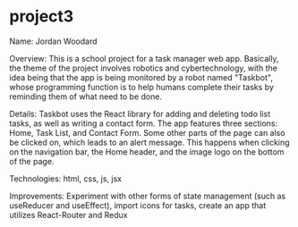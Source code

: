 # project3

Name: Jordan Woodard

Overview: This is a school project for a task manager web app.  Basically, the theme of the project involves robotics and cybertechnology, with the idea being that the app is being monitored by a robot named "Taskbot", whose programming function is to help humans complete their tasks by reminding them of what need to be done.

Details: Taskbot uses the React library for adding and deleting todo list tasks, as well as writing a contact form. The app features three sections: Home, Task List, and Contact Form.  Some other parts of the page can also be clicked on, which leads to an alert message.  This happens when clicking on the navigation bar, the Home header, and the image logo on the bottom of the page.

Technologies: html, css, js, jsx

Improvements: Experiment with other forms of state management (such as useReducer and useEffect), import icons for tasks, create an app that utilizes React-Router and Redux
